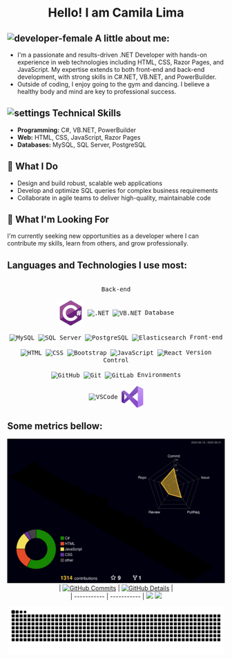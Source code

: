<div align="center">
    <h1>Hello! I am Camila Lima</h1>
</div>

<h2 align="left">
    <img width="30" height="30" src="https://img.icons8.com/fluency/48/developer-female.png" alt="developer-female"/>
    A little about me:</h2>
    <ul>
        <li>I'm a passionate and results-driven .NET Developer with hands-on experience in web technologies including HTML, CSS, Razor Pages, and JavaScript. My expertise extends to both front-end and back-end development, with strong skills in C#.NET, VB.NET, and PowerBuilder.</li>
        <li>Outside of coding, I enjoy going to the gym and dancing. I believe a healthy body and mind are key to professional success.</li>
    </ul>
<h2 align="left">
  <img width="30" height="30" src="https://img.icons8.com/papercut/120/settings.png" alt="settings"/>
  Technical Skills
</h2>

<ul>
    <li><strong>Programming:</strong> C#, VB.NET, PowerBuilder</li>
    <li><strong>Web:</strong> HTML, CSS, JavaScript, Razor Pages</li>
    <li><strong>Databases:</strong> MySQL, SQL Server, PostgreSQL</li>
</ul>

<h2 align="left">🚀 What I Do</h2>
<ul>
    <li>Design and build robust, scalable web applications</li>
    <li>Develop and optimize SQL queries for complex business requirements</li>
    <li>Collaborate in agile teams to deliver high-quality, maintainable code</li>
</ul>
    
<h2 align="left">🌱 What I'm Looking For</h2>
I'm currently seeking new opportunities as a developer where I can contribute my skills, learn from others, and grow professionally.

<h2 align="left">Languages and Technologies I use most:</h2>
<div align="center">
  <div style="display: inline_block"><br>
    <kbd>
      <kbd>Back-end</kbd>
      <br/><br/>
      <img align="center" alt="C#" height="60" width="60" src="https://raw.githubusercontent.com/devicons/devicon/master/icons/csharp/csharp-original.svg">
      <img align="center" alt=".NET" height="60" width="60" src="https://img.icons8.com/color/96/net-framework.png" /> 
      <img align="center" alt="VB.NET" height="60" width="60" src="https://img.icons8.com/fluency/96/visual-basic.png" />
    </kbd>
    <kbd>
      <kbd>Database</kbd>
      <br/><br/>
      <img align="center" alt="MySQL" height="60" width="60" src="https://github.com/user-attachments/assets/4b39f2e1-2580-4c8a-96ad-9cc1b3fd3334">
      <img align="center" alt="SQL Server" height="60" width="60" src="https://github.com/user-attachments/assets/07699a26-6748-4bdb-8d67-64da2fdd95f6" />
      <img align="center" alt="PostgreSQL" height="60" width="60" src="https://img.icons8.com/external-tal-revivo-shadow-tal-revivo/96/external-postgre-sql-a-free-and-open-source-relational-database-management-system-logo-shadow-tal-revivo.png" />
      <img align="center" alt="Elasticsearch" height="60" width="60" src="https://img.icons8.com/external-tal-revivo-color-tal-revivo/96/external-elasticsearch-a-search-engine-based-on-the-lucene-library-logo-color-tal-revivo.png" />
    </kbd>
    <kbd>
      <kbd>Front-end</kbd>
      <br/><br/>
      <img align="center" alt="HTML" height="60" width="60" src="https://github.com/user-attachments/assets/0049d0db-c1de-4159-a9c3-fcc54a304ac4">
      <img align="center" alt="CSS" height="60" width="60" src="https://github.com/user-attachments/assets/1a146187-cec1-4875-8787-5aac05116d5f">
      <img align="center" alt="Bootstrap" height="60" width="60" src="https://img.icons8.com/color/96/bootstrap--v2.png" alt="bootstrap--v2" />
      <img align="center" alt="JavaScript" height="60" width="60" src="https://img.icons8.com/color/96/javascript--v1.png" />
      <img align="center" alt="React" height="60" width="60" src="https://github.com/user-attachments/assets/f745d44d-46f7-4394-ba23-33ca1ce14b81">
    </kbd>
    <kbd>
      <kbd>Version Control</kbd>
      <br/><br/>
      <img align="center" alt="GitHub" height="60" width="60" src="https://github.com/user-attachments/assets/137dfed0-a5bf-48d2-a19a-9129ef7eb895" />
      <img align="center" alt="Git" height="60" width="60" src="https://cdn.jsdelivr.net/gh/devicons/devicon/icons/git/git-plain-wordmark.svg" /> 
      <img align="center" alt="GitLab" height="60" width="60" src="https://github.com/user-attachments/assets/25d57e62-b04f-48d8-a3e9-006afc351d44" /> 
    </kbd>
    <kbd>
      <kbd>Environments</kbd>
      <br/><br/>    
      <img align="center" alt="VSCode" height="50" width="50" src="https://cdn.jsdelivr.net/gh/devicons/devicon/icons/vscode/vscode-original.svg" />
      <img align="center" alt="Visual Studio" height="50" width="50" src="https://github.com/devicons/devicon/blob/master/icons/visualstudio/visualstudio-original.svg"/>
    </kbd>
  </div>
</div>

<h2 align="left"> Some metrics bellow: </h2>
<div align="center">

 ![Status](./profile-3d-contrib/profile-night-rainbow.svg)
  | [![GitHub Commits](http://github-profile-summary-cards.vercel.app/api/cards/productive-time?username=fcamilalima&theme=dracula&utcOffset=-3)](https://github.com/vn7n24fzkq/github-profile-summary-cards) | [![GitHub Details](http://github-profile-summary-cards.vercel.app/api/cards/profile-details?username=fcamilalima&theme=dracula)](https://github.com/vn7n24fzkq/github-profile-summary-cards) |  
 | ----------- | ----------- |
 <img height="170em" src="https://github-readme-stats.vercel.app/api?username=fcamilalima&show_icons=true&theme=dracula&include_all_commits=true&count_private=true"/>
  <img height="170em" src="https://github-readme-stats.vercel.app/api/top-langs/?username=fcamilalima&layout=compact&langs_count=6&theme=dracula"/><br>
</div>
      
<picture align="center">
  <source media="(prefers-color-scheme: dark)" srcset="https://raw.githubusercontent.com/fcamilalima/fcamilalima/output/github-contribution-grid-snake-dark.svg">
  <source media="(prefers-color-scheme: light)" srcset="https://raw.githubusercontent.com/fcamilalima/fcamilalima/output/github-contribution-grid-snake-dark.svg">
  <img align="center" alt="github contribution grid snake animation" src="https://raw.githubusercontent.com/fcamilalima/fcamilalima/output/github-contribution-grid-snake.svg">
</picture>

